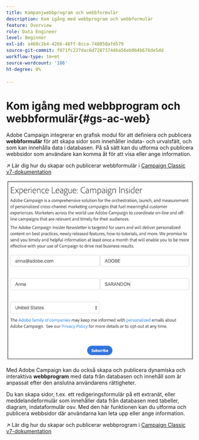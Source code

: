 ```yaml
---
title: Kampanjwebbprogram och webbformulär
description: Kom igång med webbprogram och webbformulär
feature: Overview
role: Data Engineer
level: Beginner
exl-id: a460c1b4-4266-46ff-8cca-748050afd579
source-git-commit: f071fc227dac6d72873744ba56eb0b4b676de5dd
workflow-type: tm+mt
source-wordcount: '186'
ht-degree: 0%

---
```


# Kom igång med webbprogram och webbformulär{#gs-ac-web}

Adobe Campaign integrerar en grafisk modul för att definiera och publicera **webbformulär** för att skapa sidor som innehåller indata- och urvalsfält, och som kan innehålla data i databasen. På så sätt kan du utforma och publicera webbsidor som användare kan komma åt för att visa eller ange information.

↗️ Lär dig hur du skapar och publicerar webbformulär i [Campaign Classic v7-dokumentation](https://experienceleague.adobe.com/docs/campaign-classic/using/designing-content/web-forms/about-web-forms.html?lang=en#designing-content)

![](assets/sample.png)

Med Adobe Campaign kan du också skapa och publicera dynamiska och interaktiva **webbprogram** med data från databasen och innehåll som är anpassat efter den anslutna användarens rättigheter.

Du kan skapa sidor, t.ex. ett redigeringsformulär på ett extranät, eller meddelandeformulär som innehåller data från databasen med tabeller, diagram, indataformulär osv. Med den här funktionen kan du utforma och publicera webbsidor där användarna kan leta upp eller ange information.

↗️ Lär dig hur du skapar och publicerar webbprogram i [Campaign Classic v7-dokumentation](https://experienceleague.adobe.com/docs/campaign-classic/using/designing-content/web-applications/about-web-applications.html?lang=en#designing-content)
